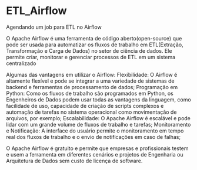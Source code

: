 # ETL_Airflow
Agendando um job para ETL no Airflow

O Apache Airflow é uma ferramenta de código aberto(open-source) que pode ser usada para automatizar os fluxos de trabalho em ETL(Extração, Transformação e Carga de Dados) no setor de ciência de dados. Ele permite criar, monitorar e gerenciar processos de ETL em um sistema centralizado

Algumas das vantagens em utilizar o Airflow:
    Flexibilidade: O Airflow é altamente flexível e pode se integrar a uma variedade de sistemas de backend e ferramentas de processamento  de dados;
  Programação em Python: Como os fluxos de trabalho são programados em Python, os Engenheiros de Dados podem usar todas as vantagens da linguagem, como facilidade de uso, capacidade de criação de scripts complexos e automação de tarefas no sistema operacional como movimentação de arquivos, por exemplo;
  Escalabilidade: O Apache Airflow é escalável e pode lidar com um grande volume de fluxos de trabalho e tarefas;
  Monitoramento e Notificação: A interface do usuário permite o monitoramento em tempo real dos fluxos de trabalho e o envio de notificações em caso de falhas;
  
O Apache Airflow é gratuito e permite que empresas e profissionais testem e usem a ferramenta em diferentes cenários e projetos de Engenharia ou Arquitetura de Dados sem custo de licença de software. 
